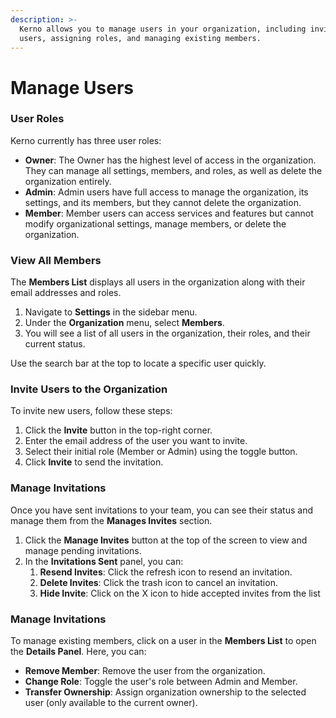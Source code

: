 ```yaml
---
description: >-
  Kerno allows you to manage users in your organization, including inviting new
  users, assigning roles, and managing existing members.
---
```


# Manage Users

### User **Roles**&#x20;

Kerno currently has three user roles:

* **Owner**: The Owner has the highest level of access in the organization. They can manage all settings, members, and roles, as well as delete the organization entirely.
* **Admin**: Admin users have full access to manage the organization, its settings, and its members, but they cannot delete the organization.
* **Member**: Member users can access services and features but cannot modify organizational settings, manage members, or delete the organization.

### View All Members

The **Members List** displays all users in the organization along with their email addresses and roles.

1. Navigate to **Settings** in the sidebar menu.
2. Under the **Organization** menu, select **Members**.
3. You will see a list of all users in the organization, their roles, and their current status.

Use the search bar at the top to locate a specific user quickly.

### **Invite Users to the Organization**

To invite new users, follow these steps:

1. Click the **Invite** button in the top-right corner.
2. Enter the email address of the user you want to invite.
3. Select their initial role (Member or Admin) using the toggle button.
4. Click **Invite** to send the invitation.

### **Manage Invitations**

Once you have sent invitations to your team, you can see their status and manage them from the **Manages Invites** section.

1. Click the **Manage Invites** button at the top of the screen to view and manage pending invitations.
2. In the **Invitations Sent** panel, you can:
   1. **Resend Invites**: Click the refresh icon to resend an invitation.
   2. **Delete Invites**: Click the trash icon to cancel an invitation.
   3. **Hide Invite**: Click on the X icon to hide accepted invites from the list

### **Manage Invitations**

To manage existing members, click on a user in the **Members List** to open the **Details Panel**. Here, you can:

* **Remove Member**: Remove the user from the organization.
* **Change Role**: Toggle the user's role between Admin and Member.
* **Transfer Ownership**: Assign organization ownership to the selected user (only available to the current owner).

